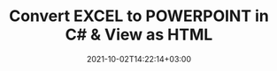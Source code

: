 ---
############################# Static ############################
layout: "autogen-gist"
date: 2021-10-02T14:22:14+03:00
draft: false
path: "total/net/conversion/excel-to-powerpoint/"
other_out_formats: "PDF Word eBook Excel Image Photoshop Web Email"
ad_headline: "Convert EXCEL to POWERPOINT | .NET"
ad_description: "Most Accurate EXCEL to POWERPOINT document Conversion solution for your .NET applications."

############################# Head ############################
head_title: "Convert EXCEL to POWERPOINT in C# VB.NET ASP.NET | Document Conversion"
head_description: "Code example to convert EXCEL to POWERPOINT and 100+ other file formats in .NET (C#, VB.NET, ASP.NET & .NET Core) applications. Display the Converted POWERPOINT document as HTML viewer."

############################# Header ############################
title: "Convert EXCEL to POWERPOINT in C# & View as HTML"
description: "Programmatically convert EXCEL to POWERPOINT in C# .NET applications using flexible document conversion features to customize the resultant document. Convert the complete document from one file format to other or choose selective pages of a source document based on the page numbers or page ranges and easily convert to a supported document format."

############################# SubMenu ############################
submenu:
    enable: false

############################# Content ############################
content:
    enable: true
    block:
    - title_left: "EXCEL to POWERPOINT Conversion in C# .NET"
      content_left: |
          Follow these simple steps to convert EXCEL to POWERPOINT in C# .NET. View the converted POWERPOINT document as HTML without using any external software.

          -   Create **Converter** object to convert EXCEL document
          -   Set the convert options for POWERPOINT format
          -   Call **Convert** method of **Converter** class instance for conversion to POWERPOINT
          -   Set options for HTML viewer
          -   Create **Viewer** object to view converted POWERPOINT as HTML
          
      title_right: "Downloads & Installation Instructions"
      content_right: |
          You require `GroupDocs.Conversion` & `GroupDocs.Viewer` namespaces to convert between a wide range of popular document types such as PDF, Microsoft Word, Excel, PowerPoint, Project, Outlook, HTML, diagrams and image file formats. Explore other [.NET APIs for Office documents](https://products.conholdate.com/total/net/) as offered by Conholdate.Total.
          
          Get the respective assembly files from the [downloads](https://downloads.conholdate.com/total/net) or fetch the whole package from [Nuget](https://www.nuget.org/packages/Conholdate.Total/) to add 'Conholdate.Total` directly in your workspace.
          
      gisthash: "4f311c07ae9ee691b8afb7960aa6c806"
      gistfile: "word-to-pdf-conversion.cs"

    - title_left: "Add Watermark to Converted POWERPOINT in C#"
      content_left: |
          Accurately convert documents (EXCEL to POWERPOINT) exactly as the original file and apply text or image watermarks to the converted document pages using C# .NET.

          -   Create **Converter** object to convert EXCEL document
          -   Create new instance of **WatermarkOptions** class
          -   Specify watermark properties (color, width, text, image etc)
          -   Instantiate the proper **ConvertOptions** class
          -   Set **Watermark** property of the **ConvertOptions** instance
          -   Call **Convert** method of **Converter** class instance for conversion to POWERPOINT
        
      title_right: "Source Document Information Extraction"
      content_right: |
          The documents information extraction feature not only allows getting the basic information about the source document file but it also supports extracting some valuable file-format specific information such as project start and end dates of a Microsoft Project file, any printing restrictions on a PDF document, list of folders enclosed in an Outlook data file etc. 

          Convert popular document file formats on different operating systems such as Windows, Linux or macOS while using platforms such as Windows Azure, Mono and Xamarin.
          
      gisthash: "a15affe15284876ce010a315a09da1f0"
      gistfile: "convert-word-to-pdf-and-add-text-watermark-to-converted-pdf.cs"

############################# About Formats ############################
about_formats:
    enable: false
############################# More Formats ############################
more_formats:
    enable: true
    auto: false
    other_out_formats: PDF Word eBook Excel Image Photoshop Web Email
############################# Back to top ###############################
back_to_top:
  enable: true
---